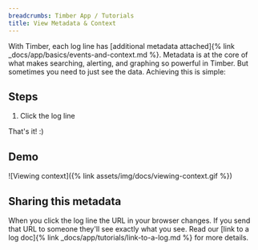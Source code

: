 ```yaml
---
breadcrumbs: Timber App / Tutorials
title: View Metadata & Context
---
```


With Timber, each log line has
[additional metadata attached]{% link _docs/app/basics/events-and-context.md %}. Metadata is at the
core of what makes searching, alerting, and graphing so powerful in Timber. But sometimes
you need to just see the data. Achieving this is simple:

## Steps

1. Click the log line

That's it! :)


## Demo

![Viewing context]({% link assets/img/docs/viewing-context.gif %})


## Sharing this metadata

When you click the log line the URL in your browser changes. If you send that URL to someone
they'll see exactly what you see. Read our
[link to a log doc]{% link _docs/app/tutorials/link-to-a-log.md %} for more details.